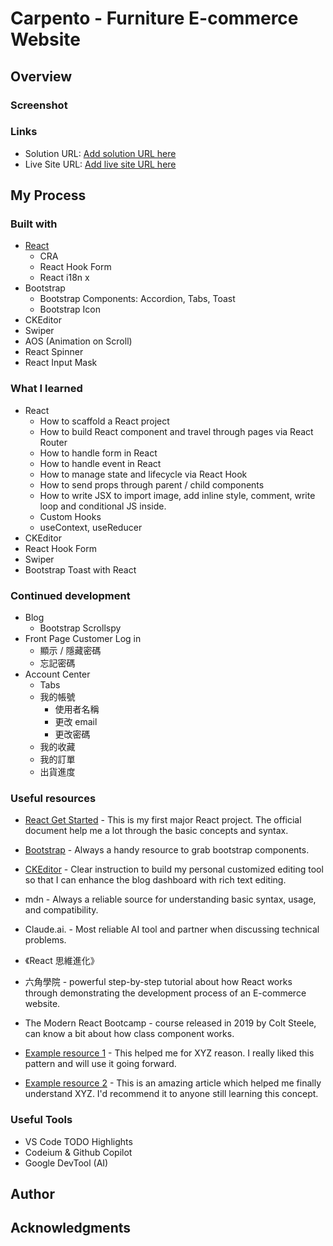# Carpento - Furniture E-commerce Website

## Overview

### Screenshot
  
### Links

- Solution URL: [Add solution URL here](https://your-solution-url.com)
- Live Site URL: [Add live site URL here](https://your-live-site-url.com)

## My Process

### Built with

- [React](https://reactjs.org/)
  - CRA
  - React Hook Form
  - React i18n x
- Bootstrap
  - Bootstrap Components: Accordion, Tabs, Toast
  - Bootstrap Icon
- CKEditor
- Swiper
- AOS (Animation on Scroll)
- React Spinner
- React Input Mask

### What I learned

- React
  - How to scaffold a React project
  - How to build React component and travel through pages via React Router
  - How to handle form in React
  - How to handle event in React
  - How to manage state and lifecycle via React Hook
  - How to send props through parent / child components
  - How to write JSX to import image, add inline style, comment, write loop and conditional JS inside.
  - Custom Hooks
  - useContext, useReducer
- CKEditor
- React Hook Form
- Swiper
- Bootstrap Toast with React


### Continued development

- Blog
  - Bootstrap Scrollspy
- Front Page Customer Log in
	- 顯示 / 隱藏密碼
	- 忘記密碼
- Account Center
	- Tabs
	- 我的帳號
		- 使用者名稱
		- 更改 email
		- 更改密碼
	- 我的收藏
	- 我的訂單
	- 出貨進度


### Useful resources


- [React Get Started]() - This is my first major React project. The official document help me a lot through the basic concepts and syntax.
- [Bootstrap]() - Always a handy resource to grab bootstrap components.
- [CKEditor]() - Clear instruction to build my personal customized editing tool so that I can enhance the blog dashboard with rich text editing.

- mdn - Always a reliable source for understanding basic syntax, usage, and compatibility.
- Claude.ai. - Most reliable AI tool and partner when discussing technical problems.

- 《React 思維進化》

- 六角學院 - powerful step-by-step tutorial about how React works through demonstrating the development process of an E-commerce website.
- The Modern React Bootcamp - course released in 2019 by Colt Steele, can know a bit about how class component works.

- [Example resource 1](https://www.example.com) - This helped me for XYZ reason. I really liked this pattern and will use it going forward.

- [Example resource 2](https://www.example.com) - This is an amazing article which helped me finally understand XYZ. I'd recommend it to anyone still learning this concept.  

### Useful Tools

- VS Code TODO Highlights
- Codeium & Github Copilot
- Google DevTool (AI)

## Author

## Acknowledgments